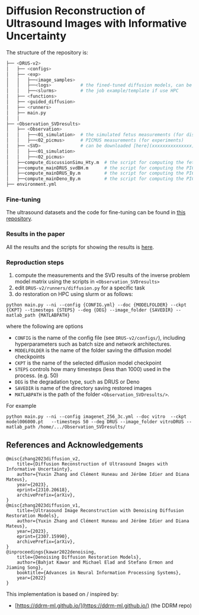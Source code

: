 # Diffusion Reconstruction of Ultrasound Images with Informative Uncertainty

The structure of the repository is:
```bash
├── <DRUS-v2>  
│   ├── <configs> 
│   ├── <exp>  
│   │   ├──<image_samples>  
│   │   ├──<logs>           # the fined-tuned diffusion models, can be downloaded [here](xxxxxxxxxxxxxxx)
│   │   ├──<slurms>         # the job example/template if use HPC
│   ├── <functions>
│   ├── <guided_diffusion>
│   ├── <runners>  
│   ├── main.py
│   │ 
├── <Observation_SVDresults> 
│   ├── <Observation> 
│   │   ├──<01_simulation>  # the simulated fetus measurements (for discussion)
│   │   ├──<02_picmus>      # PICMUS measurements (for experiments)
│   ├── <SVD>               # can be downloaded [here](xxxxxxxxxxxxxxx),
│   │   ├──<01_simulation>  
│   │   ├──<02_picmus>  
│   ├──compute_discussionSimu_Hty.m  # the script for computing the fetus measurements
│   ├──compute_mainDRUS_svdBH.m      # the script for computing the PICMUS DRUS SVD(BH)
│   ├──compute_mainDRUS_By.m         # the script for computing the PICMUS DRUS measurements
│   ├──compute_mainDeno_By.m         # the script for computing the PICMUS Deno measurements
├── environment.yml 
```
### Fine-tuning
The ultrasound datasets and the code for fine-tuning can be found in [this repository](https://gitlab.univ-nantes.fr/zhang-y-7/guided-diffusion-us).

### Results in the paper
All the results and the scripts for showing the results is [here](https://uncloud.univ-nantes.fr/index.php/s/PkWaC3NDF7ocE95).

### Reproduction steps
1. compute the measurements and the SVD results of the inverse problem model matrix using the scripts in `<Observation_SVDresults>`
2. edit `DRUS-v2/runners/diffusion.py` for a specific task
3. do restoration on HPC using slurm or as follows:
```
python main.py --ni --config {CONFIG.yml} --doc {MODELFOLDER} --ckpt {CKPT} --timesteps {STEPS} --deg {DEG} --image_folder {SAVEDIR} --matlab_path {MATLABPATH}
```
where the following are options
- `CONFIG` is the name of the config file (see `DRUS-v2/configs/`), including hyperparameters such as batch size and network architectures.
- `MODELFOLDER` is the name of the folder saving the diffusion model checkpoints 
- `CKPT` is the name of the selected diffusion model checkpoint
- `STEPS` controls how many timesteps (less than 1000) used in the process. (e.g. 50) 
- `DEG` is the degradation type, such as DRUS or Deno 
- `SAVEDIR` is name of the directory saving restored images
- `MATLABPATH` is the path of the folder `<Observation_SVDresults/>`. 

For example
```
python main.py --ni --config imagenet_256_3c.yml --doc vitro  --ckpt model006000.pt   --timesteps 50 --deg DRUS --image_folder vitroDRUS --matlab_path /home/.../Observation_SVDresults/
```

## References and Acknowledgements
```
@misc{zhang2023diffusion_v2,
    title={Diffusion Reconstruction of Ultrasound Images with Informative Uncertainty}, 
    author={Yuxin Zhang and Clément Huneau and Jérôme Idier and Diana Mateus},
    year={2023},
    eprint={2310.20618},
    archivePrefix={arXiv},
}
@misc{zhang2023diffusion_v1,
    title={Ultrasound Image Reconstruction with Denoising Diffusion Restoration Models}, 
    author={Yuxin Zhang and Clément Huneau and Jérôme Idier and Diana Mateus},
    year={2023},
    eprint={2307.15990},
    archivePrefix={arXiv},
}
@inproceedings{kawar2022denoising,
    title={Denoising Diffusion Restoration Models},
    author={Bahjat Kawar and Michael Elad and Stefano Ermon and Jiaming Song},
    booktitle={Advances in Neural Information Processing Systems},
    year={2022}
}
```

This implementation is based on / inspired by:
- [https://ddrm-ml.github.io/](https://ddrm-ml.github.io/) (the DDRM repo)

